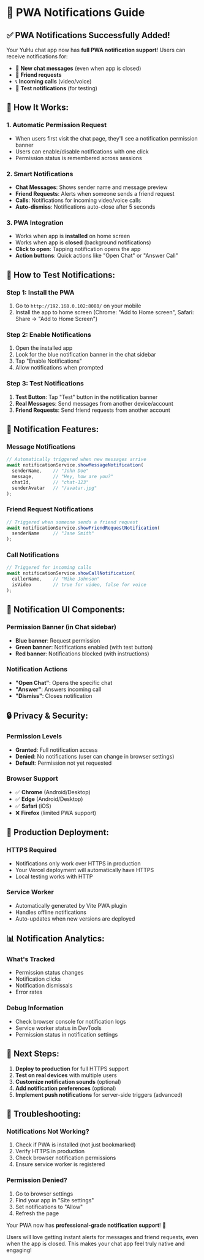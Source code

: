 # 🔔 PWA Notifications Guide

## ✅ PWA Notifications Successfully Added!

Your YuHu chat app now has **full PWA notification support**! Users can receive notifications for:

- 📨 **New chat messages** (even when app is closed)
- 👥 **Friend requests** 
- 📞 **Incoming calls** (video/voice)
- 🔔 **Test notifications** (for testing)

## 🚀 How It Works:

### **1. Automatic Permission Request**
- When users first visit the chat page, they'll see a notification permission banner
- Users can enable/disable notifications with one click
- Permission status is remembered across sessions

### **2. Smart Notifications**
- **Chat Messages**: Shows sender name and message preview
- **Friend Requests**: Alerts when someone sends a friend request
- **Calls**: Notifications for incoming video/voice calls
- **Auto-dismiss**: Notifications auto-close after 5 seconds

### **3. PWA Integration**
- Works when app is **installed** on home screen
- Works when app is **closed** (background notifications)
- **Click to open**: Tapping notification opens the app
- **Action buttons**: Quick actions like "Open Chat" or "Answer Call"

## 📱 How to Test Notifications:

### **Step 1: Install the PWA**
1. Go to `http://192.168.0.102:8080/` on your mobile
2. Install the app to home screen (Chrome: "Add to Home screen", Safari: Share → "Add to Home Screen")

### **Step 2: Enable Notifications**
1. Open the installed app
2. Look for the blue notification banner in the chat sidebar
3. Tap "Enable Notifications"
4. Allow notifications when prompted

### **Step 3: Test Notifications**
1. **Test Button**: Tap "Test" button in the notification banner
2. **Real Messages**: Send messages from another device/account
3. **Friend Requests**: Send friend requests from another account

## 🔧 Notification Features:

### **Message Notifications**
```typescript
// Automatically triggered when new messages arrive
await notificationService.showMessageNotification(
  senderName,    // "John Doe"
  message,       // "Hey, how are you?"
  chatId,        // "chat-123"
  senderAvatar   // "/avatar.jpg"
);
```

### **Friend Request Notifications**
```typescript
// Triggered when someone sends a friend request
await notificationService.showFriendRequestNotification(
  senderName     // "Jane Smith"
);
```

### **Call Notifications**
```typescript
// Triggered for incoming calls
await notificationService.showCallNotification(
  callerName,    // "Mike Johnson"
  isVideo        // true for video, false for voice
);
```

## 🎨 Notification UI Components:

### **Permission Banner** (in Chat sidebar)
- **Blue banner**: Request permission
- **Green banner**: Notifications enabled (with test button)
- **Red banner**: Notifications blocked (with instructions)

### **Notification Actions**
- **"Open Chat"**: Opens the specific chat
- **"Answer"**: Answers incoming call
- **"Dismiss"**: Closes notification

## 🔒 Privacy & Security:

### **Permission Levels**
- **Granted**: Full notification access
- **Denied**: No notifications (user can change in browser settings)
- **Default**: Permission not yet requested

### **Browser Support**
- ✅ **Chrome** (Android/Desktop)
- ✅ **Edge** (Android/Desktop) 
- ✅ **Safari** (iOS)
- ❌ **Firefox** (limited PWA support)

## 🚀 Production Deployment:

### **HTTPS Required**
- Notifications only work over HTTPS in production
- Your Vercel deployment will automatically have HTTPS
- Local testing works with HTTP

### **Service Worker**
- Automatically generated by Vite PWA plugin
- Handles offline notifications
- Auto-updates when new versions are deployed

## 📊 Notification Analytics:

### **What's Tracked**
- Permission status changes
- Notification clicks
- Notification dismissals
- Error rates

### **Debug Information**
- Check browser console for notification logs
- Service worker status in DevTools
- Permission status in notification settings

## 🎯 Next Steps:

1. **Deploy to production** for full HTTPS support
2. **Test on real devices** with multiple users
3. **Customize notification sounds** (optional)
4. **Add notification preferences** (optional)
5. **Implement push notifications** for server-side triggers (advanced)

## 🐛 Troubleshooting:

### **Notifications Not Working?**
1. Check if PWA is installed (not just bookmarked)
2. Verify HTTPS in production
3. Check browser notification permissions
4. Ensure service worker is registered

### **Permission Denied?**
1. Go to browser settings
2. Find your app in "Site settings"
3. Set notifications to "Allow"
4. Refresh the page

Your PWA now has **professional-grade notification support**! 🎉

Users will love getting instant alerts for messages and friend requests, even when the app is closed. This makes your chat app feel truly native and engaging!

